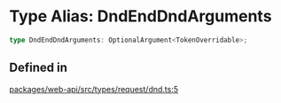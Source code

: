 # Type Alias: DndEndDndArguments

```ts
type DndEndDndArguments: OptionalArgument<TokenOverridable>;
```

## Defined in

[packages/web-api/src/types/request/dnd.ts:5](https://github.com/slackapi/node-slack-sdk/blob/c15385ef93ccdde9702f52f7d1f445999203d794/packages/web-api/src/types/request/dnd.ts#L5)
